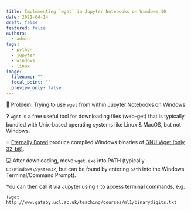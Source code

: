 ```yaml
---
title: Implementing `wget` in Jupyter Notebooks on Windows 10
date: 2021-04-14
draft: false
featured: false
authors:
  - admin
tags:
  - python
  - jupyter
  - windows
  - linux
image:
  filename: ""
  focal_point: ""
  preview_only: false
---
```

🚩 Problem: Trying to use `wget` from within Jupyter Notebooks on Windows

❓ `wget` is a free useful tool for downloading files (web-get) that is typically bundled with Unix-based operating systems like Linux & MacOS, but not Windows.

💡 [Eternally Bored](https://eternallybored.org/misc/wget/) produce compiled Windows binaries of [GNU Wget (only 32-bit)](https://www.gnu.org/software/wget/).

💻 After downloading, move `wget.exe` into PATH (typically `C:\Windows\System32`, but can be found by entering `path` into the Windows Terminal/Command Prompt).

You can then call it via Jupyter using `!` to access terminal commands, e.g.

`!wget http://www.gatsby.ucl.ac.uk/teaching/courses/ml1/binarydigits.txt`
